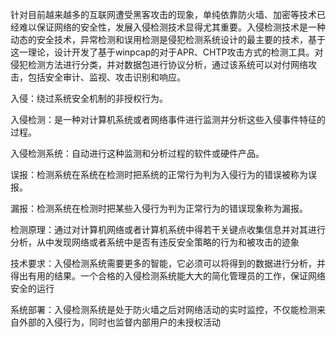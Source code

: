 针对目前越来越多的互联网遭受黑客攻击的现象，单纯依靠防火墙、加密等技术已经难以保证网络的安全性，发展入侵检测技术显得尤其重要。入侵检测技术是一种动态的安全技术，异常检测和误用检测是侵犯检测系统设计的最主要的技术，基于这一理论，设计开发了基于winpcap的对于APR、CHTP攻击方式的检测工具。对侵犯检测方法进行分类，并对数据包进行协议分析，通过该系统可以对付网络攻击，包括安全审计、监视、攻击识别和响应。






入侵：绕过系统安全机制的非授权行为。

入侵检测：是一种对计算机系统或者网络事件进行监测并分析这些入侵事件特征的过程。

入侵检测系统：自动进行这种监测和分析过程的软件或硬件产品。

误报：检测系统在系统在检测时把系统的正常行为判为入侵行为的错误被称为误报。

漏报：检测系统在检测时把某些入侵行为判为正常行为的错误现象称为漏报。

检测原理：通过对计算机网络或者计算机系统中得若干关键点收集信息并对其进行分析，从中发现网络或者系统中是否有违反安全策略的行为和被攻击的迹象

技术要求：入侵检测系统需要更多的智能，它必须可以将得到的数据进行分析，并得出有用的结果。一个合格的入侵检测系统能大大的简化管理员的工作，保证网络安全的运行

系统部署：入侵检测系统是处于防火墙之后对网络活动的实时监控，不仅能检测来自外部的入侵行为，同时也监督内部用户的未授权活动
